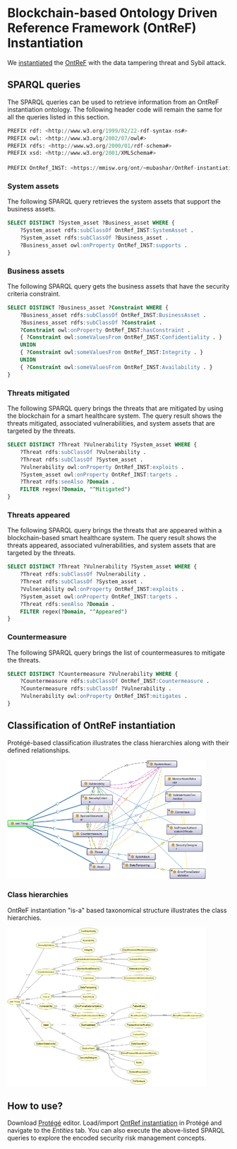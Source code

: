 # Blockchain-based Ontology Driven Reference Framework (OntReF) Instantiation

We [instantiated](https://github.com/mubashar-iqbal/OntReF/blob/main/instantiation/OntReF-instantiation.owl) the [OntReF](https://github.com/mubashar-iqbal/OntReF) with the data tampering threat and Sybil attack.

## SPARQL queries
The SPARQL queries can be used to retrieve information from an OntReF instantiation ontology. The following header code will remain the same for all the queries listed in this section.

```sql
PREFIX rdf: <http://www.w3.org/1999/02/22-rdf-syntax-ns#>
PREFIX owl: <http://www.w3.org/2002/07/owl#>
PREFIX rdfs: <http://www.w3.org/2000/01/rdf-schema#>
PREFIX xsd: <http://www.w3.org/2001/XMLSchema#>

PREFIX OntRef_INST: <https://mmisw.org/ont/~mubashar/OntRef-instantiation#>
```

### System assets
The following SPARQL query retrieves the system assets that support the business assets.

```sql
SELECT DISTINCT ?System_asset ?Business_asset WHERE {
    ?System_asset rdfs:subClassOf OntRef_INST:SystemAsset .
    ?System_asset rdfs:subClassOf ?Business_asset .
    ?Business_asset owl:onProperty OntRef_INST:supports .
}
```

### Business assets
The following SPARQL query gets the business assets that have the security criteria constraint.

```sql
SELECT DISTINCT ?Business_asset ?Constraint WHERE {
    ?Business_asset rdfs:subClassOf OntRef_INST:BusinessAsset .
    ?Business_asset rdfs:subClassOf ?Constraint .
    ?Constraint owl:onProperty OntRef_INST:hasConstraint .
    { ?Constraint owl:someValuesFrom OntRef_INST:Confidentiality . }
    UNION
    { ?Constraint owl:someValuesFrom OntRef_INST:Integrity . }
    UNION
    { ?Constraint owl:someValuesFrom OntRef_INST:Availability . }
}
```

### Threats mitigated
The following SPARQL query brings the threats that are mitigated by using the blockchain for a smart healthcare system. The query result shows the threats mitigated, associated vulnerabilities, and system assets that are targeted by the threats.

```sql
SELECT DISTINCT ?Threat ?Vulnerability ?System_asset WHERE {
    ?Threat rdfs:subClassOf ?Vulnerability .
    ?Threat rdfs:subClassOf ?System_asset .
    ?Vulnerability owl:onProperty OntRef_INST:exploits .
    ?System_asset owl:onProperty OntRef_INST:targets .
    ?Threat rdfs:seeAlso ?Domain .
    FILTER regex(?Domain, "^Mitigated")
}
```
### Threats appeared
The following SPARQL query brings the threats that are appeared within a blockchain-based smart healthcare system. The query result shows the threats appeared, associated vulnerabilities, and system assets that are targeted by the threats.

```sql
SELECT DISTINCT ?Threat ?Vulnerability ?System_asset WHERE {
    ?Threat rdfs:subClassOf ?Vulnerability .
    ?Threat rdfs:subClassOf ?System_asset .
    ?Vulnerability owl:onProperty OntRef_INST:exploits .
    ?System_asset owl:onProperty OntRef_INST:targets .
    ?Threat rdfs:seeAlso ?Domain .
    FILTER regex(?Domain, "^Appeared")
}
```

### Countermeasure
The following SPARQL query brings the list of countermeasures to mitigate the threats.

```sql
SELECT DISTINCT ?Countermeasure ?Vulnerability WHERE {
    ?Countermeasure rdfs:subClassOf OntRef_INST:Countermeasure .
    ?Countermeasure rdfs:subClassOf ?Vulnerability .
    ?Vulnerability owl:onProperty OntRef_INST:mitigates .
}
```

## Classification of OntReF instantiation
Protégé-based classification illustrates the class hierarchies along with their defined relationships.

<img src="OntReF-instantiation.png" width="450" alt="OntReF Protégé-based classifications" title="OntReF Protégé-based classifications"/>

### Class hierarchies

OntReF instantiation "is-a" based taxonomical structure illustrates the class hierarchies.

<img src="OntReF_classes_hierarchy.png" width="450" alt="OntReF Protégé-based classifications" title="OntReF Protégé-based classifications"/>

## How to use?
Download [Protégé](https://protege.stanford.edu) editor. Load/import [OntRef instantiation](https://mmisw.org/ont/~mubashar/OntRef-instantiation) in Protégé and navigate to the *Entities* tab. You can also execute the above-listed SPARQL queries to explore the encoded security risk management concepts.